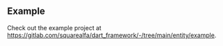 ## Example

Check out the example project at https://gitlab.com/squarealfa/dart_framework/-/tree/main/entity/example.

